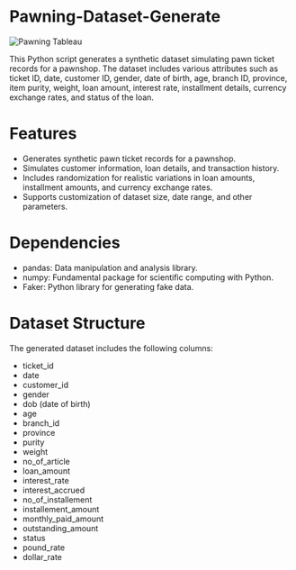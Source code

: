 # Pawning-Dataset-Generate

![Pawning Tableau](https://github.com/ruwanpathirana/Pawning-Dataset-Generate/assets/106596977/09f0cac0-8291-4ba2-9dc5-c55971a60bbe)

This Python script generates a synthetic dataset simulating pawn ticket records for a pawnshop. The dataset includes various attributes such as ticket ID, date, customer ID, gender, date of birth, age, branch ID, province, item purity, weight, loan amount, interest rate, installment details, currency exchange rates, and status of the loan.

# Features

- Generates synthetic pawn ticket records for a pawnshop.
- Simulates customer information, loan details, and transaction history.
- Includes randomization for realistic variations in loan amounts, installment amounts, and currency exchange rates.
- Supports customization of dataset size, date range, and other parameters.

# Dependencies

- pandas: Data manipulation and analysis library.
- numpy: Fundamental package for scientific computing with Python.
- Faker: Python library for generating fake data.

# Dataset Structure
The generated dataset includes the following columns:

- ticket_id
- date
- customer_id
- gender
- dob (date of birth)
- age
- branch_id
- province
- purity
- weight
- no_of_article
- loan_amount
- interest_rate
- interest_accrued
- no_of_installement
- installement_amount
- monthly_paid_amount
- outstanding_amount
- status
- pound_rate
- dollar_rate


